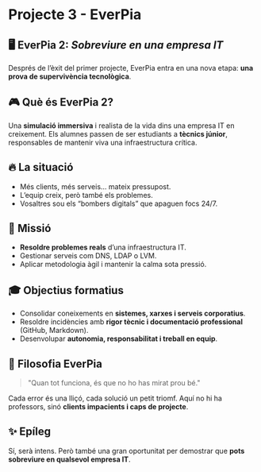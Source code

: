 # Projecte 3 - EverPia

## 🖥️ EverPia 2: *Sobreviure en una empresa IT*

Després de l’èxit del primer projecte, EverPia entra en una nova etapa: **una prova de supervivència tecnològica**.

## 🎮 Què és EverPia 2?
Una **simulació immersiva** i realista de la vida dins una empresa IT en creixement. Els alumnes passen de ser estudiants a **tècnics júnior**, responsables de mantenir viva una infraestructura crítica.

## 🔥 La situació
- Més clients, més serveis… mateix pressupost.
- L’equip creix, però també els problemes.
- Vosaltres sou els “bombers digitals” que apaguen focs 24/7.

## 🎯 Missió
- **Resoldre problemes reals** d’una infraestructura IT.
- Gestionar serveis com DNS, LDAP o LVM.
- Aplicar metodologia àgil i mantenir la calma sota pressió.

## 🎓 Objectius formatius
- Consolidar coneixements en **sistemes, xarxes i serveis corporatius**.
- Resoldre incidències amb **rigor tècnic i documentació professional** (GitHub, Markdown).
- Desenvolupar **autonomia, responsabilitat i treball en equip**.

## 💬 Filosofia EverPia
> "Quan tot funciona, és que no ho has mirat prou bé."

Cada error és una lliçó, cada solució un petit triomf. Aquí no hi ha professors, sinó **clients impacients i caps de projecte**.

## ✨ Epíleg
Sí, serà intens. Però també una gran oportunitat per demostrar que **pots sobreviure en qualsevol empresa IT**.
